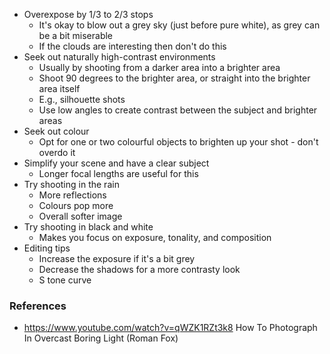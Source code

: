 - Overexpose by 1/3 to 2/3 stops
	- It's okay to blow out a grey sky (just before pure white), as grey can be a bit miserable
	- If the clouds are interesting then don't do this
- Seek out naturally high-contrast environments
	- Usually by shooting from a darker area into a brighter area
	- Shoot 90 degrees to the brighter area, or straight into the brighter area itself
	- E.g., silhouette shots
	- Use low angles to create contrast between the subject and brighter areas
- Seek out colour
	- Opt for one or two colourful objects to brighten up your shot - don't overdo it
- Simplify your scene and have a clear subject
	- Longer focal lengths are useful for this
- Try shooting in the rain
	- More reflections
	- Colours pop more
	- Overall softer image
- Try shooting in black and white
	- Makes you focus on exposure, tonality, and composition
- Editing tips
	- Increase the exposure if it's a bit grey
	- Decrease the shadows for a more contrasty look
	- S tone curve

### References
- https://www.youtube.com/watch?v=qWZK1RZt3k8 How To Photograph In Overcast Boring Light (Roman Fox)